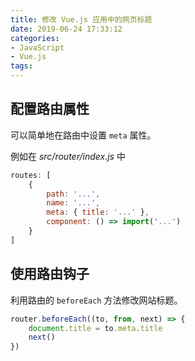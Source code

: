 ```yaml
---
title: 修改 Vue.js 应用中的网页标题
date: 2019-06-24 17:33:12
categories:
- JavaScript
- Vue.js
tags:
---
```

## 配置路由属性

可以简单地在路由中设置 `meta` 属性。

例如在 *src/router/index.js* 中

```javascript
routes: [
    {
        path: '...',
        name: '...',
        meta: { title: '...' },
        component: () => import('...')
    }
]
```

## 使用路由钩子

利用路由的 `beforeEach` 方法修改网站标题。

```javascript
router.beforeEach((to, from, next) => {
    document.title = to.meta.title
    next()
})
```
